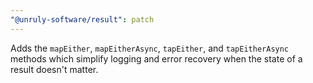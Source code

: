 ```yaml
---
"@unruly-software/result": patch
---
```


Adds the `mapEither`, `mapEitherAsync`, `tapEither`, and `tapEitherAsync` methods which simplify logging and error recovery when the state of a result doesn't matter.

